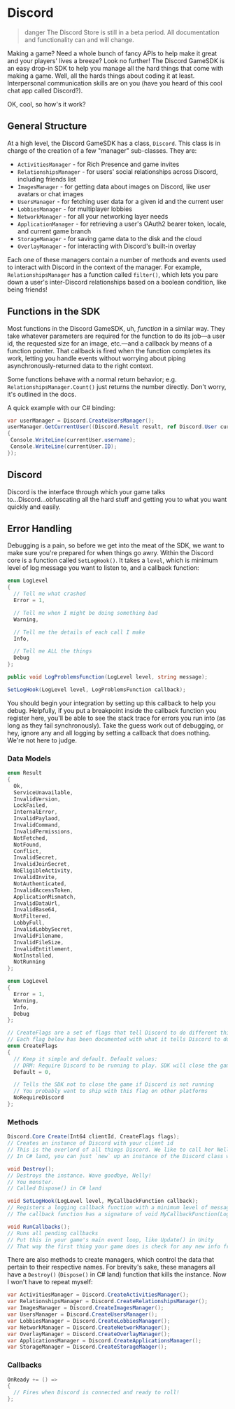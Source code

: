 # Discord

> danger
> The Discord Store is still in a beta period. All documentation and functionality can and will change.

Making a game? Need a whole bunch of fancy APIs to help make it great and your players' lives a breeze? Look no further! The Discord GameSDK is an easy drop-in SDK to help you manage all the hard things that come with making a game. Well, all the hards things about coding it at least. Interpersonal communication skills are on you (have you heard of this cool chat app called Discord?).

OK, cool, so how's it work?

## General Structure

At a high level, the Discord GameSDK has a class, `Discord`. This class is in charge of the creation of a few "manager" sub-classes. They are:

- `ActivitiesManager` - for Rich Presence and game invites
- `RelationshipsManager` - for users' social relationships across Discord, including friends list
- `ImagesManager` - for getting data about images on Discord, like user avatars or chat images
- `UsersManager` - for fetching user data for a given id and the current user
- `LobbiesManager` - for multiplayer lobbies
- `NetworkManager` - for all your networking layer needs
- `ApplicationManager` - for retrieving a user's OAuth2 bearer token, locale, and current game branch
- `StorageManager` - for saving game data to the disk and the cloud
- `OverlayManager` - for interacting with Discord's built-in overlay

Each one of these managers contain a number of methods and events used to interact with Discord in the context of the manager. For example, `RelationshipsManager` has a function called `filter()`, which lets you pare down a user's inter-Discord relationships based on a boolean condition, like being friends!

## Functions in the SDK

Most functions in the Discord GameSDK, uh, _function_ in a similar way. They take whatever parameters are required for the function to do its job—a user id, the requested size for an image, etc.—and a callback by means of a function pointer. That callback is fired when the function completes its work, letting you handle events without worrying about piping asynchronously-returned data to the right context.

Some functions behave with a normal return behavior; e.g. `RelationshipsManager.Count()` just returns the number directly. Don't worry, it's outlined in the docs.

A quick example with our C# binding:

```c#
var userManager = Discord.CreateUsersManager();
userManager.GetCurrentUser((Discord.Result result, ref Discord.User currentUser) =>
{
 Console.WriteLine(currentUser.username);
 Console.WriteLine(currentUser.ID);
});
```

## Discord

Discord is the interface through which your game talks to...Discord...obfuscating all the hard stuff and getting you to what you want quickly and easily.

## Error Handling

Debugging is a pain, so before we get into the meat of the SDK, we want to make sure you're prepared for when things go awry. Within the Discord core is a function called `SetLogHook()`. It takes a `level`, which is minimum level of log message you want to listen to, and a callback function:

```cs
enum LogLevel
{
  // Tell me what crashed
  Error = 1,

  // Tell me when I might be doing something bad
  Warning,

  // Tell me the details of each call I make
  Info,

  // Tell me ALL the things
  Debug
};

public void LogProblemsFunction(LogLevel level, string message);

SetLogHook(LogLevel level, LogProblemsFunction callback);
```

You should begin your integration by setting up this callback to help you debug. Helpfully, if you put a breakpoint inside the callback function you register here, you'll be able to see the stack trace for errors you run into (as long as they fail synchronously). Take the guess work out of debugging, or hey, ignore any and all logging by setting a callback that does nothing. We're not here to judge.

### Data Models

```cs
enum Result
{
  Ok,
  ServiceUnavailable,
  InvalidVersion,
  LockFailed,
  InternalError,
  InvalidPaylaod,
  InvalidCommand,
  InvalidPermissions,
  NotFetched,
  NotFound,
  Conflict,
  InvalidSecret,
  InvalidJoinSecret,
  NoEligibleActivity,
  InvalidInvite,
  NotAuthenticated,
  InvalidAccessToken,
  ApplicationMismatch,
  InvalidDataUrl,
  InvalidBase64,
  NotFiltered,
  LobbyFull,
  InvalidLobbySecret,
  InvalidFilename,
  InvalidFileSize,
  InvalidEntitlement,
  NotInstalled,
  NotRunning
};

enum LogLevel
{
  Error = 1,
  Warning,
  Info,
  Debug
};

// CreateFlags are a set of flags that tell Discord to do different things on initialization
// Each flag below has been documented with what it tells Discord to do
enum CreateFlags
{
  // Keep it simple and default. Default values:
  // DRM: Require Discord to be running to play. SDK will close the game, open Discord, and then relaunch the game
  Default = 0,

  // Tells the SDK not to close the game if Discord is not running
  // You probably want to ship with this flag on other platforms
  NoRequireDiscord
};
```

### Methods

```cs
Discord.Core Create(Int64 clientId, CreateFlags flags);
// Creates an instance of Discord with your client id
// This is the overlord of all things Discord. We like to call her Nelly
// In C# land, you can just `new` up an instance of the Discord class with these parameters

void Destroy();
// Destroys the instance. Wave goodbye, Nelly!
// You monster.
// Called Dispose() in C# land

void SetLogHook(LogLevel level, MyCallbackFunction callback);
// Registers a logging callback function with a minimum level of message to receive
// The callback function has a signature of void MyCallbackFunction(LogLevel level, string message)

void RunCallbacks();
// Runs all pending callbacks
// Put this in your game's main event loop, like Update() in Unity
// That way the first thing your game does is check for any new info from Discord
```

There are also methods to create managers, which control the data that pertain to their respective names. For brevity's sake, these managers all have a `Destroy()` (`Dispose()` in C# land) function that kills the instance. Now I won't have to repeat myself:

```cs
var ActivitiesManager = Discord.CreateActivitiesManager();
var RelationshipsManager = Discord.CreateRelationshipsManager();
var ImagesManager = Discord.CreateImagesManager();
var UsersManager = Discord.CreateUsersManager();
var LobbiesManager = Discord.CreateLobbiesManager();
var NetworkManager = Discord.CreateNetworkManager();
var OverlayManager = Discord.CreateOverlayManager();
var ApplicationsManager = Discord.CreateApplicationsManager();
var StorageManager = Discord.CreateStorageMaager();
```

### Callbacks

```cs
OnReady += () =>
{
  // Fires when Discord is connected and ready to roll!
};
```
